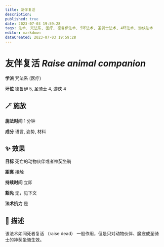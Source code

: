 ```yaml
---
title: 友伴复活
description: 
published: true
date: 2023-07-03 19:59:28
tags: 法术, 咒法系, 医疗, 德鲁伊法术, 5环法术, 圣骑士法术, 4环法术, 游侠法术
editor: markdown
dateCreated: 2023-07-03 19:59:28
---
```


# **友伴复活** *Raise animal companion*

**学派** 咒法系 (医疗) 

**环位** 德鲁伊 5, 圣骑士 4, 游侠 4

## 🪄 施放

**施法时间** 1 分钟

**成分** 语言, 姿势, 材料

## ✨ 效果 

**目标** 死亡的动物伙伴或者神契坐骑 

**距离** 接触  

**持续时间** 立即 

**豁免** 无，见下文

**法术抗力** 是

## 📖 描述

该法术如同死者复活 （raise dead） 一般作用，但是只对动物伙伴、魔宠或圣骑士的神契坐骑生效。
    